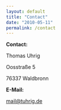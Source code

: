```yaml
---
layout: default
title: "Contact"
date: "2010-05-11"
permalink: /contact
---
```


**Contact:**

Thomas Uhrig

Oosstraße 5 

76337 Waldbronn

**E-Mail:** 

mail@tuhrig.de
